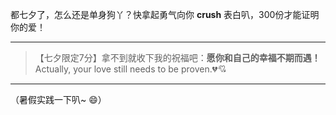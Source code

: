 都七夕了，怎么还是单身狗丫？快拿起勇气向你 **crush** 表白叭，300份才能证明你的爱！

------

> 【七夕限定7分】拿不到就收下我的祝福吧：**愿你和自己的幸福不期而遇！**
>  Actually, your love still needs to be proven.💔💘

------

（暑假实践一下叭~ 😄）